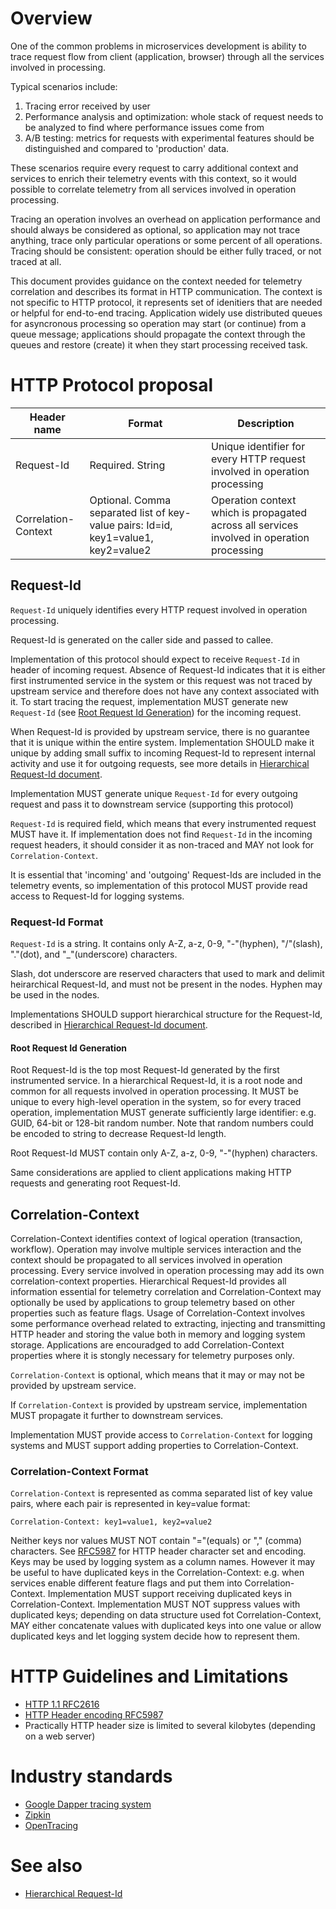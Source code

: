 # Overview
One of the common problems in microservices development is ability to trace request flow from client (application, browser) through all the services involved in processing.

Typical scenarios include:

1. Tracing error received by user
2. Performance analysis and optimization: whole stack of request needs to be analyzed to find where performance issues come from
3. A/B testing: metrics for requests with experimental features should be distinguished and compared to 'production' data.

These scenarios require every request to carry additional context and services to enrich their telemetry events with this context, so it would possible to correlate telemetry from all services involved in operation processing.

Tracing an operation involves an overhead on application performance and should always be considered as optional, so application may not trace anything, trace only particular operations or some percent of all operations. 
Tracing should be consistent: operation should be either fully traced, or not traced at all.

This document provides guidance on the context needed for telemetry correlation and describes its format in HTTP communication. The context is not specific to HTTP protocol, it represents set of idenitiers that are needed or helpful for end-to-end tracing. Application widely use distributed queues for asyncronous processing so operation may start (or continue) from a queue message; applications should propagate the context through the queues and restore (create) it when they start processing received task.

# HTTP Protocol proposal
| Header name           |  Format    | Description |
| ----------------------| ---------- | ---------- |
| Request-Id            | Required. String | Unique identifier for every HTTP request involved in operation processing |
| Correlation-Context   | Optional. Comma separated list of key-value pairs: Id=id, key1=value1, key2=value2 | Operation context which is propagated across all services involved in operation processing |

## Request-Id
`Request-Id` uniquely identifies every HTTP request involved in operation processing. 

Request-Id is generated on the caller side and passed to callee. 

Implementation of this protocol should expect to receive `Request-Id` in header of incoming request. 
Absence of Request-Id indicates that it is either first instrumented service in the system or this request was not traced by upstream service and therefore does not have any context associated with it.
To start tracing the request, implementation MUST generate new `Request-Id` (see [Root Request Id Generation](#root-request-id-generation)) for the incoming request.

When Request-Id is provided by upstream service, there is no guarantee that it is unique within the entire system. 
Implementation SHOULD make it unique by adding small suffix to incoming Request-Id to represent internal activity and use it for outgoing requests, see more details in [Hierarchical Request-Id document](hierarchical_request_id.md).

Implementation MUST generate unique `Request-Id` for every outgoing request and pass it to downstream service (supporting this protocol)

`Request-Id` is required field, which means that every instrumented request MUST have it. If implementation does not find `Request-Id` in the incoming request headers, it should consider it as non-traced and MAY not look for `Correlation-Context`.

It is essential that 'incoming' and 'outgoing' Request-Ids are included in the telemetry events, so implementation of this protocol MUST provide read access to Request-Id for logging systems.

### Request-Id Format
`Request-Id` is a string. It contains only A-Z, a-z, 0-9, "-"(hyphen), "/"(slash), "."(dot), and "_"(underscore) characters.

Slash, dot underscore are reserved characters that used to mark and delimit heirarchical Request-Id, and must not be present in the nodes. Hyphen may be used in the nodes.

Implementations SHOULD support hierarchical structure for the Request-Id, described in [Hierarchical Request-Id document](hierarchical_request_id.md).

#### Root Request Id Generation
Root Request-Id is the top most Request-Id generated by the first instrumented service. In a hierarchical Request-Id, it is a root node and common for all requests involved in operation processing.
It MUST be unique to every high-level operation in the system, so for every traced operation, implementation MUST generate sufficiently large identifier: e.g. GUID, 64-bit or 128-bit random number.
Note that random numbers could be encoded to string to decrease Request-Id length. 

Root Request-Id MUST contain only A-Z, a-z, 0-9, "-"(hyphen) characters.

Same considerations are applied to client applications making HTTP requests and generating root Request-Id.

## Correlation-Context
Correlation-Context identifies context of logical operation (transaction, workflow). Operation may involve multiple services interaction and the context should be propagated to all services involved in operation processing. Every service involved in operation processing may add its own correlation-context properties. 
Hierarchical Request-Id provides all information essential for telemetry correlation and Correlation-Context may optionally be used by applications to group telemetry based on other properties such as feature flags.
Usage of Correlation-Context involves some performance overhead related to extracting, injecting and transmitting HTTP header and storing the value both in memory and logging system storage. Applications are encouradged to add Correlation-Context properties where it is stongly necessary for telemetry purposes only.

`Correlation-Context` is optional, which means that it may or may not be provided by upstream service.

If `Correlation-Context` is provided by upstream service, implementation MUST propagate it further to downstream services.

Implementation MUST provide access to `Correlation-Context` for logging systems and MUST support adding properties to Correlation-Context.

### Correlation-Context Format
`Correlation-Context` is represented as comma separated list of key value pairs, where each pair is represented in key=value format:

`Correlation-Context: key1=value1, key2=value2`

Neither keys nor values MUST NOT contain "="(equals) or "," (comma) characters. See [RFC5987](https://tools.ietf.org/html/rfc5987) for HTTP header character set and encoding.
Keys may be used by logging system as a column names. However it may be useful to have duplicated keys in the Correlation-Context: e.g. when services enable different feature flags and put them into Correlation-Context.
Implementation MUST support receiving duplicated keys in Correlation-Context. Implementation MUST NOT suppress values with duplicated keys; depending on data structure used fot Correlation-Context, MAY either concatenate values with duplicated keys into one value or allow duplicated keys and let logging system decide how to represent them.

# HTTP Guidelines and Limitations
- [HTTP 1.1 RFC2616](https://tools.ietf.org/html/rfc2616)
- [HTTP Header encoding RFC5987](https://tools.ietf.org/html/rfc5987)
- Practically HTTP header size is limited to several kilobytes (depending on a web server)

# Industry standards
- [Google Dapper tracing system](http://static.googleusercontent.com/media/research.google.com/en//pubs/archive/36356.pdf)
- [Zipkin](http://zipkin.io/)
- [OpenTracing](http://opentracing.io/)

# See also
- [Hierarchical Request-Id](hierarchical_request_id.md)
